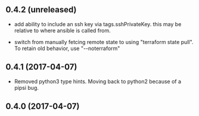 0.4.2 (unreleased)
------------------

- add ability to include an ssh key via tags.sshPrivateKey. this may be relative to where ansible is called from.

- switch from manually fetcing remote state to using "terraform state pull". To retain old behavior, use "--noterraform"


0.4.1 (2017-04-07)
------------------

- Removed python3 type hints. Moving back to python2 because of a pipsi
    bug.


0.4.0 (2017-04-07)
------------------

